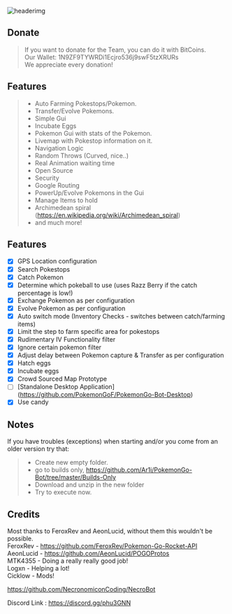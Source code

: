 ![headerimg](http://image.prntscr.com/image/b238b63b4f044813a91f772241be8d45.jpg)

Donate
------------
> If you want to donate for the Team, you can do it with BitCoins.<br>
> Our Wallet: 1N9ZF9TYWRDi1Ecjro536j9swF5tzXRURs<br>
> We appreciate every donation!<br>

Features
-------------
> - Auto Farming Pokestops/Pokemon.
> - Transfer/Evolve Pokemons.
> - Simple Gui
> - Incubate Eggs
> - Pokemon Gui with stats of the Pokemon.
> - Livemap with Pokestop information on it.
> - Navigation Logic
> - Random Throws (Curved, nice..)
> - Real Animation waiting time
> - Open Source
> - Security
> - Google Routing
> - PowerUp/Evolve Pokemons in the Gui
> - Manage Items to hold
> - Archimedean spiral (https://en.wikipedia.org/wiki/Archimedean_spiral)
> - and much more!

## Features
- [x] GPS Location configuration
- [x] Search Pokestops
- [x] Catch Pokemon
- [x] Determine which pokeball to use (uses Razz Berry if the catch percentage is low!)
- [x] Exchange Pokemon as per configuration
- [x] Evolve Pokemon as per configuration
- [x] Auto switch mode (Inventory Checks - switches between catch/farming items)
- [x] Limit the step to farm specific area for pokestops
- [x] Rudimentary IV Functionality filter
- [x] Ignore certain pokemon filter
- [x] Adjust delay between Pokemon capture & Transfer as per configuration
- [x] Hatch eggs
- [x] Incubate eggs
- [x] Crowd Sourced Map Prototype
- [ ] [Standalone Desktop Application] (https://github.com/PokemonGoF/PokemonGo-Bot-Desktop)
- [x] Use candy

Notes
-------------
If you have troubles (exceptions) when starting and/or you come from an older version try that:
> - Create new empty folder. 
> - go to builds only, https://github.com/Ar1i/PokemonGo-Bot/tree/master/Builds-Only
> - Download and unzip in the new folder
> - Try to execute now.

Credits
-------------------
Most thanks to FeroxRev and AeonLucid, without them this wouldn't be possible.<br>
FeroxRev - https://github.com/FeroxRev/Pokemon-Go-Rocket-API<br>
AeonLucid - https://github.com/AeonLucid/POGOProtos<br>
MTK4355 - Doing a really really good job!<br>
Logxn - Helping a lot! <br>
Cicklow - Mods!

https://github.com/NecronomiconCoding/NecroBot<br>

Discord Link : https://discord.gg/phu3GNN<br>
